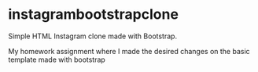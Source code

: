 # instagrambootstrapclone
Simple HTML Instagram clone made with Bootstrap.

My homework assignment where I made the desired changes on the basic template made with bootstrap
